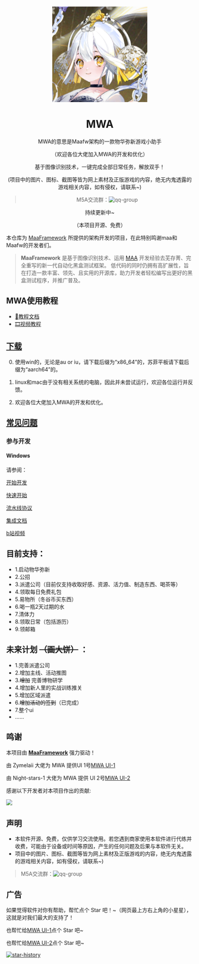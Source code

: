 <!-- markdownlint-disable MD033 MD041 -->
<p align="center">
  <img alt="LOGO" src="https://github.com/MAWHA/.github/blob/main/logo.png" width="256" height="256" />
</p>

<div align="center">

# MWA  

MWA的意思是Maafw架构的一款物华弥新游戏小助手

（欢迎各位大佬加入MWA的开发和优化）

基于图像识别技术，一键完成全部日常任务，解放双手！


(项目中的图片、图标、截图等皆为网上素材及正版游戏的内容，绝无内鬼透露的游戏相关内容，如有侵权，请联系~)
> M5A交流群：![qq-group](https://img.shields.io/badge/QQ-985099968-blue)

持续更新中~

（本项目开源、免费）

</div>

本仓库为 [MaaFramework](https://github.com/MaaXYZ/MaaFramework) 所提供的架构开发的项目，在此特别鸣谢maa和Maafw的开发者们。

> **MaaFramework** 是基于图像识别技术、运用 [MAA](https://github.com/MaaAssistantArknights/MaaAssistantArknights) 开发经验去芜存菁、完全重写的新一代自动化黑盒测试框架。
> 低代码的同时仍拥有高扩展性，旨在打造一款丰富、领先、且实用的开源库，助力开发者轻松编写出更好的黑盒测试程序，并推广普及。


## MWA使用教程

- [📄教程文档](https://github.com/MAWHA/MWA/blob/main/%E4%BD%BF%E7%94%A8%E6%95%99%E7%A8%8B.md)
- [🎞️视频教程](https://www.bilibili.com/video/BV1vQbWe4EsK/?spm_id_from=333.337.search-card.all.click)

## [下载](https://github.com/MAWHA/MWA/releases/)

0. 使用win的，无论是au  or  iu，请下载后缀为“x86_64”的，苏菲平板请下载后缀为“aarch64”的。

1. linux和mac由于没有相关系统的电脑，因此并未尝试运行，欢迎各位运行并反馈。

2. 欢迎各位大佬加入MWA的开发和优化。

## [常见问题](https://github.com/MAWHA/.github/blob/main/cjwt.md)

### 参与开发

#### Windows

请参阅：

[开始开发](https://github.com/MAWHA/.github/blob/main/exploitation.md)

[快速开始](https://github.com/MaaXYZ/MaaFramework/blob/main/docs/zh_cn/1.1-%E5%BF%AB%E9%80%9F%E5%BC%80%E5%A7%8B.md)

[流水线协议](https://github.com/MaaXYZ/MaaFramework/blob/main/docs/zh_cn/3.1-%E4%BB%BB%E5%8A%A1%E6%B5%81%E6%B0%B4%E7%BA%BF%E5%8D%8F%E8%AE%AE.md)

[集成文档](https://github.com/MaaXYZ/MaaFramework/blob/main/docs/zh_cn/2.1-%E9%9B%86%E6%88%90%E6%96%87%E6%A1%A3.md)

[b站视频](https://www.bilibili.com/video/BV1yr421E7MW/)


## 目前支持：
- 1.启动物华弥新
- 2.公招
- 3.派遣公司（目前仅支持收取好感、资源、活力值、制造东西、喝茶等）
- 4.领取每日免费礼包
- 5.易物所（冬谷币买东西）
- 6.喝一瓶2天过期的水
- 7.清体力
- 8.领取日常（包括游历）
- 9.领邮箱

## 未来计划 ~~（画大饼）~~ ：
- 1.完善派遣公司
- 2.增加主线、活动推图
- 3.~~增加~~  完善博物研学
- 4.增加新人里的实战训练推关
- 5.增加区域派遣
- 6.~~增加活动的签到~~（已完成）
- 7.整个ui
- ......

## 鸣谢

本项目由 **[MaaFramework](https://github.com/MaaXYZ/MaaFramework)** 强力驱动！

由 Zymelaii 大佬为 MWA 提供UI 1号[MWA UI-1](https://github.com/MAWHA/maa-whmx)

由 Night-stars-1 大佬为 MWA 提供 UI 2号[MWA UI-2](https://github.com/Night-stars-1/mma-gui)

感谢以下开发者对本项目作出的贡献:

<a href="https://github.com/MAWHA/MWA/graphs/contributors">
  <img src="https://contrib.rocks/image?repo=MAWHA/MWA&max=1000" />
</a>

## 声明

- 本软件开源、免费，仅供学习交流使用。若您遇到商家使用本软件进行代练并收费，可能由于设备或时间等原因，产生的任何问题及后果与本软件无关。
- 项目中的图片、图标、截图等皆为网上素材及正版游戏的内容，绝无内鬼透露的游戏相关内容，如有侵权，请联系~)
> M5A交流群：![qq-group](https://img.shields.io/badge/QQ-985099968-blue)

## 广告

如果觉得软件对你有帮助，帮忙点个 Star 吧！~（网页最上方右上角的小星星），这就是对我们最大的支持了！

也帮忙给[MWA UI-1](https://github.com/MAWHA/maa-whmx)点个 Star 吧~

也帮忙给[MWA UI-2](https://github.com/Night-stars-1/mma-gui)点个 Star 吧~

[![star-history](https://api.star-history.com/svg?repos=MAWHA/MWA&type=Date)](https://star-history.com/#MAWHA/MWA&Date)

